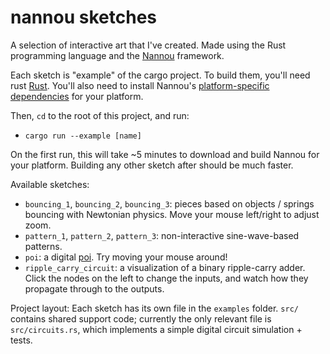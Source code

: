 # nannou sketches
A selection of interactive art that I've created. Made using the Rust programming language and the [Nannou](https://github.com/nannou-org/nannou) framework.

Each sketch is "example" of the cargo project. To build them, you'll need rust [Rust](https://www.rust-lang.org/). You'll also need to install Nannou's [platform-specific dependencies](https://guide.nannou.cc/getting_started/platform-specific_setup.html) for your platform.

Then, `cd` to the root of this project, and run:
- `cargo run --example [name]`

On the first run, this will take ~5 minutes to download and build Nannou for your platform. Building any other sketch after should be much faster.

Available sketches:
- `bouncing_1`, `bouncing_2`, `bouncing_3`: pieces based on objects / springs bouncing with Newtonian physics. Move your mouse left/right to adjust zoom.
- `pattern_1`, `pattern_2`, `pattern_3`: non-interactive sine-wave-based patterns.
- `poi`: a digital [poi](https://en.wikipedia.org/wiki/Poi_(performance_art)). Try moving your mouse around!
- `ripple_carry_circuit`: a visualization of a binary ripple-carry adder. Click the nodes on the left to change the inputs, and watch how they propagate through to the outputs.

Project layout:
Each sketch has its own file in the `examples` folder.
`src/` contains shared support code; currently the only relevant file is `src/circuits.rs`, which implements a simple digital circuit simulation + tests.

